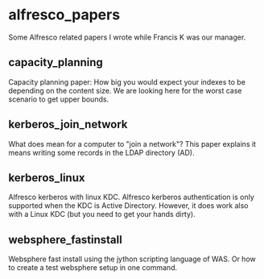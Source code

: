 # alfresco_papers

 Some Alfresco related papers I wrote while Francis K was our manager. 
 
## capacity_planning 	

Capacity planning paper:
How big you would expect your indexes to be depending on the content size. We are looking here for the worst case scenario to get upper bounds.

## kerberos_join_network 	

What does mean for a computer to "join a network"?
This paper explains it means writing some records in the LDAP directory (AD).

## kerberos_linux 	

Alfresco kerberos with linux KDC.
Alfresco kerberos authentication is only supported when the KDC is Active Directory. However, it does work also with a Linux KDC (but you need to get your hands dirty).

## websphere_fastinstall 	

Websphere fast install using the jython scripting language of WAS.
Or how to create a test websphere setup in one command.
